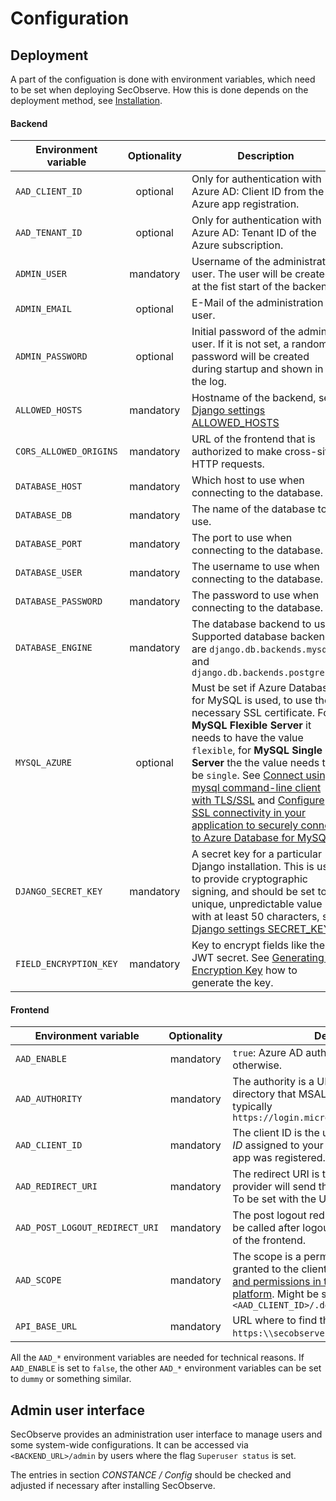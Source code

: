 # Configuration

## Deployment

A part of the configuation is done with environment variables, which need to be set when deploying SecObserve. How this is done depends on the deployment method, see [Installation](installation.md).

#### Backend

| Environment variable   | Optionality | Description |
|------------------------|:-----------:|-------------|
| `AAD_CLIENT_ID`        | optional    | Only for authentication with Azure AD: Client ID from the Azure app registration. |
| `AAD_TENANT_ID`        | optional    | Only for authentication with Azure AD: Tenant ID of the Azure subscription. |
| `ADMIN_USER`           | mandatory   | Username of the administration user. The user will be created at the fist start of the backend. |
| `ADMIN_EMAIL`          | optional    | E-Mail of the administration user. |
| `ADMIN_PASSWORD`       | optional    | Initial password of the admin user. If it is not set, a random password will be created during startup and shown in the log. |
| `ALLOWED_HOSTS`        | mandatory   | Hostname of the backend, see [Django settings ALLOWED_HOSTS](https://docs.djangoproject.com/en/3.2/ref/settings/#allowed-hosts) |
| `CORS_ALLOWED_ORIGINS` | mandatory   | URL of the frontend that is authorized to make cross-site HTTP requests. |
| `DATABASE_HOST`        | mandatory   | Which host to use when connecting to the database. |
| `DATABASE_DB`          | mandatory   | The name of the database to use. |
| `DATABASE_PORT`        | mandatory   | The port to use when connecting to the database. |
| `DATABASE_USER`        | mandatory   | The username to use when connecting to the database. |
| `DATABASE_PASSWORD`    | mandatory   | The password to use when connecting to the database. |
| `DATABASE_ENGINE`      | mandatory   | The database backend to use. Supported database backends are `django.db.backends.mysql` and `django.db.backends.postgresql` |
| `MYSQL_AZURE`          | optional    | Must be set if Azure Database for MySQL is used, to use the necessary SSL certificate. For **MySQL Flexible Server** it needs to have the value `flexible`, for **MySQL Single Server** the the value needs to be `single`. See [Connect using mysql command-line client with TLS/SSL](https://learn.microsoft.com/en-us/azure/mysql/flexible-server/how-to-connect-tls-ssl#connect-using-mysql-command-line-client-with-tlsssl) and [Configure SSL connectivity in your application to securely connect to Azure Database for MySQL](https://learn.microsoft.com/en-us/azure/mysql/single-server/how-to-configure-ssl#step-1-obtain-ssl-certificate).
| `DJANGO_SECRET_KEY`    | mandatory   | A secret key for a particular Django installation. This is used to provide cryptographic signing, and should be set to a unique, unpredictable value with at least 50 characters, see [Django settings SECRET_KEY](https://docs.djangoproject.com/en/3.2/ref/settings/#secret-key).
| `FIELD_ENCRYPTION_KEY` | mandatory   | Key to encrypt fields like the JWT secret. See [Generating an Encryption Key](https://gitlab.com/lansharkconsulting/django/django-encrypted-model-fields#generating-an-encryption-key) how to generate the key. |


#### Frontend

| Environment variable           | Optionality | Description |
|--------------------------------|:-----------:|-------------|
| `AAD_ENABLE`                   | mandatory   | `true`: Azure AD authentication is active, `false`: otherwise. |
| `AAD_AUTHORITY`                | mandatory   | The authority is a URL that indicates a directory that MSAL can request tokens from, typically `https://login.microsoftonline.com/<TENANT>/` |
| `AAD_CLIENT_ID`                | mandatory   | The client ID is the unique *Application (client) ID* assigned to your app by Azure AD when the app was registered. |
| `AAD_REDIRECT_URI`             | mandatory   | The redirect URI is the URI the identity provider will send the security tokens back to. To be set with the URL of the frontend. |
| `AAD_POST_LOGOUT_REDIRECT_URI` | mandatory   | The post logout redirect URI is the URI that will be called after logout. To be set with the URL of the frontend. |
| `AAD_SCOPE`                    | mandatory   | The scope is a permission that have been granted to the client applications, see [Scopes and permissions in the Microsoft identity platform](https://learn.microsoft.com/en-us/azure/active-directory/develop/scopes-oidc). Might be something like `<AAD_CLIENT_ID>/.default` |
| `API_BASE_URL`                 | mandatory   | URL where to find the backend API, e.g. `https:\\secobserve-backend.example.com/api`. |

All the `AAD_*` environment variables are needed for technical reasons. If `AAD_ENABLE` is set to `false`, the other `AAD_*` environment variables can be set to `dummy` or something similar.

## Admin user interface

SecObserve provides an administration user interface to manage users and some system-wide configurations. It can be accessed via `<BACKEND_URL>/admin` by users where the flag `Superuser status` is set. 

The entries in section *CONSTANCE / Config* should be checked and adjusted if necessary after installing SecObserve.
